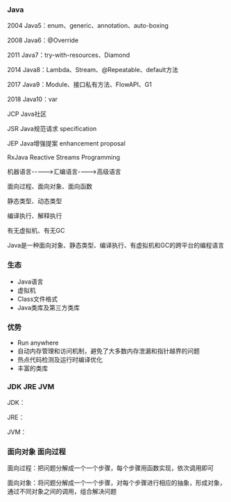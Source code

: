 ### Java

2004  Java5：enum、generic、annotation、auto-boxing

2008  Java6：@Override

2011  Java7：try-with-resources、Diamond

2014  Java8：Lambda、Stream、@Repeatable、default方法

2017  Java9：Module、接口私有方法、FlowAPI、G1

2018  Java10：var

JCP   Java社区

JSR   Java规范请求  specification 

JEP   Java增强提案  enhancement proposal

RxJava   Reactive Streams Programming

机器语言----->汇编语言---->高级语言

面向过程、面向对象、面向函数

静态类型、动态类型

编译执行、解释执行

有无虚拟机、有无GC

Java是一种面向对象、静态类型、编译执行、有虚拟机和GC的跨平台的编程语言

### 生态

* Java语言
* 虚拟机
* Class文件格式
* Java类库及第三方类库

### 优势

* Run anywhere
* 自动内存管理和访问机制，避免了大多数内存泄漏和指针越界的问题
* 热点代码检测及运行时编译优化
* 丰富的类库

### JDK  JRE  JVM

JDK：

JRE：

JVM：

### 面向对象 面向过程

面向过程：把问题分解成一个一个步骤，每个步骤用函数实现，依次调用即可

面向对象：将问题分解成一个一个步骤，对每个步骤进行相应的抽象，形成对象，通过不同对象之间的调用，组合解决问题